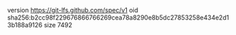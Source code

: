 version https://git-lfs.github.com/spec/v1
oid sha256:b2cc98f229676866766269cea78a8290e8b5dc27853258e434e2d13b188a9126
size 7492
